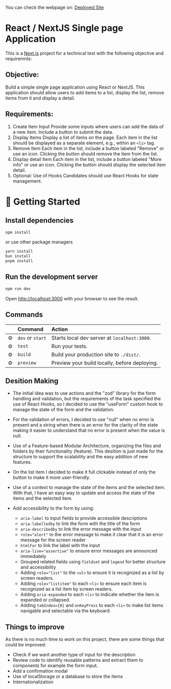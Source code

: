 You can check the webpage on: [Deployed Site](https://technical-test-crud-items.vercel.app/)

# React / NextJS Single page Application

This is a [Next.js](https://nextjs.org/) project for a technical test with the following objective and requiremnts:

## Objective: 
Build a simple single page application using React or NextJS. This application should allow users to add items to a list, display the list, remove items from it and display a detail.

## Requirements:
1. Create Item Input
Provide some inputs where users can add the data of a new item.
Include a button to submit the data.
2. Display Items
Display a list of items on the page.
Each item in the list should be displayed as a separate element, e.g., within an `<li>` tag.
3. Remove Item
Each item in the list, include a button labeled "Remove" or use an icon.
Clicking the button should remove the item from the list.
4. Display detail Item
Each item in the list, include a button labeled "More info" or use an icon.
Clicking the button should display the selected item detail.
5. Optional: Use of Hooks
Candidates should use React Hooks for state management.





# 🚀 Getting Started

## Install dependencies
```bash
npm install
```

or use other package managers
```bash
yarn install
bun install
pnpm install
```

## Run the development server
```bash
npm run dev
```

Open [http://localhost:3000](http://localhost:3000) with your browser to see the result.


## Commands

|     | Command          | Action                                        |
| :-- | :--------------- | :-------------------------------------------- |
| ⚙️  | `dev` or `start` | Starts local dev server at `localhost:3000`.  |
| ⚙️  | `test`           | Run your tests.                               |
| ⚙️  | `build`          | Build your production site to `./dist/`.      |
| ⚙️  | `preview`        | Preview your build locally, before deploying. |


## Desition Making

- The initial idea was to use actions and the "zod" library for the form handling and validation, but the requirements of the task specified the use of React Hooks, so I decided to use the "useForm" custom hook to manage the state of the form and the validation.

- For the validation of errors, I decided to use "null" when no error is present and a string when there is an error for the clarity of the state making it easier to understand that no error is present when the value is null.

- Use of a Feature-based Modular Architecture, organizing the files and folders by their functionality (feature). This desition is just made for the structure to support the scalability and the easy addition of new features.

- On the list item I decided to make it full clickable instead of only the button to make it more user-friendly.

- Use of a context to manage the state of the items and the selected item. With that, I have an easy way to update and access the state of the items and the selected item.

- Add accessibility to the form by using: 
  - `aria-label` to input fields to provide accessible descriptions
  - `aria-labelledby` to link the form with the title of the form
  - `aria-describedby` to link the error message with the input
  - `role="alert"` to the error message to make it clear that it is an error message for the screen reader
  - `htmlFor` to link the label with the input
  - `aria-live="assertive"` to ensure error messages are announced immediately
  -  Grouped related fields using `fieldset` and `legend` for better structure and accessibility
  - Adding `role="list"` to the `<ul>` to ensure it is recognized as a list by screen readers.
  - Adding `role="listitem"` to each `<li>` to ensure each item is recognized as a list item by screen readers.
  - Adding `aria-expanded` to each `<li>` to indicate whether the item is expanded or collapsed.
  - Adding `tabIndex={0}` and `onKeyPress` to each `<li>` to make list items navigable and selectable via the keyboard.
 

## Things to improve

As there is no much time to work on this project, there are some things that could be improved:

- Check if we want another type of input for the description
- Review code to identify reusable patterns and extract them to components for example the form input.
- Add a confirmation modal
- Use of localStorage or a database to store the items
- Internationalization



